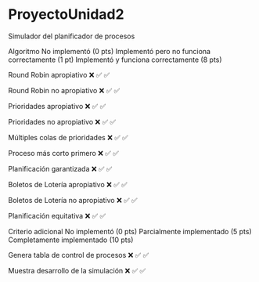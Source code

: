 # ProyectoUnidad2
Simulador del planificador de procesos

Algoritmo	No implementó (0 pts)	Implementó pero no funciona correctamente (1 pt)	Implementó y funciona correctamente (8 pts)

Round Robin apropiativo	❌	✅	✅

Round Robin no apropiativo	❌	✅	✅

Prioridades apropiativo	❌	✅	✅

Prioridades no apropiativo	❌	✅	✅

Múltiples colas de prioridades	❌	✅	✅

Proceso más corto primero	❌	✅	✅

Planificación garantizada	❌	✅	✅

Boletos de Lotería apropiativo	❌	✅	✅

Boletos de Lotería no apropiativo	❌	✅	✅

Planificación equitativa	❌	✅	✅

Criterio adicional	No implementó (0 pts)	Parcialmente implementado (5 pts)	Completamente implementado (10 pts)

Genera tabla de control de procesos	❌	✅	✅

Muestra desarrollo de la simulación	❌	✅	✅